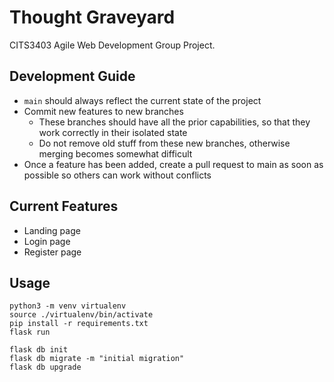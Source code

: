 # Thought Graveyard

CITS3403 Agile Web Development Group Project.

## Development Guide

- `main` should always reflect the current state of the project
- Commit new features to new branches
    - These branches should have all the prior capabilities, so that they work correctly in their isolated state
    - Do not remove old stuff from these new branches, otherwise merging becomes somewhat difficult
- Once a feature has been added, create a pull request to main as soon as possible so others can work without conflicts

## Current Features

- Landing page
- Login page
- Register page

## Usage

```
python3 -m venv virtualenv
source ./virtualenv/bin/activate
pip install -r requirements.txt
flask run

flask db init
flask db migrate -m "initial migration"
flask db upgrade
```